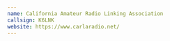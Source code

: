 ```yaml
---
name: California Amateur Radio Linking Association
callsign: K6LNK
website: https://www.carlaradio.net/
---
```

